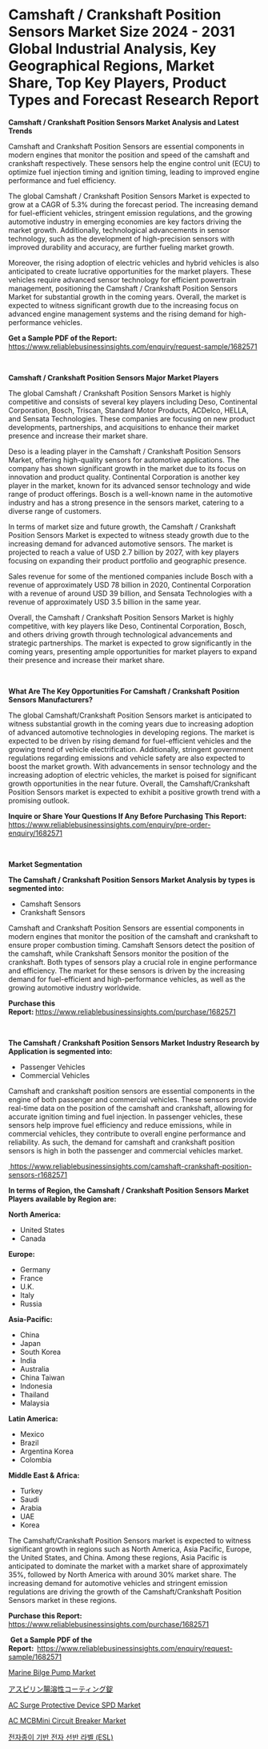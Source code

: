 <p><h1>Camshaft / Crankshaft Position Sensors Market Size 2024 - 2031 Global Industrial Analysis, Key Geographical Regions, Market Share, Top Key Players, Product Types and Forecast Research Report</h1></p><p><strong>Camshaft / Crankshaft Position Sensors Market Analysis and Latest Trends</strong></p>
<p><p>Camshaft and Crankshaft Position Sensors are essential components in modern engines that monitor the position and speed of the camshaft and crankshaft respectively. These sensors help the engine control unit (ECU) to optimize fuel injection timing and ignition timing, leading to improved engine performance and fuel efficiency.</p><p>The global Camshaft / Crankshaft Position Sensors Market is expected to grow at a CAGR of 5.3% during the forecast period. The increasing demand for fuel-efficient vehicles, stringent emission regulations, and the growing automotive industry in emerging economies are key factors driving the market growth. Additionally, technological advancements in sensor technology, such as the development of high-precision sensors with improved durability and accuracy, are further fueling market growth.</p><p>Moreover, the rising adoption of electric vehicles and hybrid vehicles is also anticipated to create lucrative opportunities for the market players. These vehicles require advanced sensor technology for efficient powertrain management, positioning the Camshaft / Crankshaft Position Sensors Market for substantial growth in the coming years. Overall, the market is expected to witness significant growth due to the increasing focus on advanced engine management systems and the rising demand for high-performance vehicles.</p></p>
<p><strong>Get a Sample PDF of the Report:&nbsp;</strong> <a href="https://www.reliablebusinessinsights.com/enquiry/request-sample/1682571">https://www.reliablebusinessinsights.com/enquiry/request-sample/1682571</a></p>
<p>&nbsp;</p>
<p><strong>Camshaft / Crankshaft Position Sensors Major Market Players</strong></p>
<p><p>The global Camshaft / Crankshaft Position Sensors Market is highly competitive and consists of several key players including Deso, Continental Corporation, Bosch, Triscan, Standard Motor Products, ACDelco, HELLA, and Sensata Technologies. These companies are focusing on new product developments, partnerships, and acquisitions to enhance their market presence and increase their market share.</p><p>Deso is a leading player in the Camshaft / Crankshaft Position Sensors Market, offering high-quality sensors for automotive applications. The company has shown significant growth in the market due to its focus on innovation and product quality. Continental Corporation is another key player in the market, known for its advanced sensor technology and wide range of product offerings. Bosch is a well-known name in the automotive industry and has a strong presence in the sensors market, catering to a diverse range of customers.</p><p>In terms of market size and future growth, the Camshaft / Crankshaft Position Sensors Market is expected to witness steady growth due to the increasing demand for advanced automotive sensors. The market is projected to reach a value of USD 2.7 billion by 2027, with key players focusing on expanding their product portfolio and geographic presence.</p><p>Sales revenue for some of the mentioned companies include Bosch with a revenue of approximately USD 78 billion in 2020, Continental Corporation with a revenue of around USD 39 billion, and Sensata Technologies with a revenue of approximately USD 3.5 billion in the same year.</p><p>Overall, the Camshaft / Crankshaft Position Sensors Market is highly competitive, with key players like Deso, Continental Corporation, Bosch, and others driving growth through technological advancements and strategic partnerships. The market is expected to grow significantly in the coming years, presenting ample opportunities for market players to expand their presence and increase their market share.</p></p>
<p>&nbsp;</p>
<p><strong>What Are The Key Opportunities For Camshaft / Crankshaft Position Sensors Manufacturers?</strong></p>
<p><p>The global Camshaft/Crankshaft Position Sensors market is anticipated to witness substantial growth in the coming years due to increasing adoption of advanced automotive technologies in developing regions. The market is expected to be driven by rising demand for fuel-efficient vehicles and the growing trend of vehicle electrification. Additionally, stringent government regulations regarding emissions and vehicle safety are also expected to boost the market growth. With advancements in sensor technology and the increasing adoption of electric vehicles, the market is poised for significant growth opportunities in the near future. Overall, the Camshaft/Crankshaft Position Sensors market is expected to exhibit a positive growth trend with a promising outlook.</p></p>
<p><strong>Inquire or Share Your Questions If Any Before Purchasing This Report:</strong> <a href="https://www.reliablebusinessinsights.com/enquiry/pre-order-enquiry/1682571">https://www.reliablebusinessinsights.com/enquiry/pre-order-enquiry/1682571</a></p>
<p>&nbsp;</p>
<p><strong>Market Segmentation</strong></p>
<p><strong>The Camshaft / Crankshaft Position Sensors Market Analysis by types is segmented into:</strong></p>
<p><ul><li>Camshaft Sensors</li><li>Crankshaft Sensors</li></ul></p>
<p><p>Camshaft and Crankshaft Position Sensors are essential components in modern engines that monitor the position of the camshaft and crankshaft to ensure proper combustion timing. Camshaft Sensors detect the position of the camshaft, while Crankshaft Sensors monitor the position of the crankshaft. Both types of sensors play a crucial role in engine performance and efficiency. The market for these sensors is driven by the increasing demand for fuel-efficient and high-performance vehicles, as well as the growing automotive industry worldwide.</p></p>
<p><strong>Purchase this Report:&nbsp;</strong><a href="https://www.reliablebusinessinsights.com/purchase/1682571">https://www.reliablebusinessinsights.com/purchase/1682571</a></p>
<p>&nbsp;</p>
<p><strong>The Camshaft / Crankshaft Position Sensors Market Industry Research by Application is segmented into:</strong></p>
<p><ul><li>Passenger Vehicles</li><li>Commercial Vehicles</li></ul></p>
<p><p>Camshaft and crankshaft position sensors are essential components in the engine of both passenger and commercial vehicles. These sensors provide real-time data on the position of the camshaft and crankshaft, allowing for accurate ignition timing and fuel injection. In passenger vehicles, these sensors help improve fuel efficiency and reduce emissions, while in commercial vehicles, they contribute to overall engine performance and reliability. As such, the demand for camshaft and crankshaft position sensors is high in both the passenger and commercial vehicles market.</p></p>
<p><a href="https://www.reliablebusinessinsights.com/camshaft-crankshaft-position-sensors-r1682571">&nbsp;https://www.reliablebusinessinsights.com/camshaft-crankshaft-position-sensors-r1682571</a></p>
<p><strong>In terms of Region, the Camshaft / Crankshaft Position Sensors Market Players available by Region are:</strong></p>
<p>
    <p> <strong> North America: </strong>
        <ul>
            <li>United States</li>
            <li>Canada</li>
        </ul>
        </p> 
    <p> <strong> Europe: </strong>
        <ul>
            <li>Germany</li>
            <li>France</li>
            <li>U.K.</li>
            <li>Italy</li>
            <li>Russia</li>
        </ul>
        </p> 
    <p> <strong> Asia-Pacific: </strong>
        <ul>
            <li>China</li>
            <li>Japan</li>
            <li>South Korea</li>
            <li>India</li>
            <li>Australia</li>
            <li>China Taiwan</li>
            <li>Indonesia</li>
            <li>Thailand</li>
            <li>Malaysia</li>
        </ul>
        </p> 
    <p> <strong> Latin America: </strong>
        <ul>
            <li>Mexico</li>
            <li>Brazil</li>
            <li>Argentina Korea</li>
            <li>Colombia</li>
        </ul>
        </p> 
    <p> <strong> Middle East & Africa: </strong>
        <ul>
            <li>Turkey</li>
            <li>Saudi</li>
            <li>Arabia</li>
            <li>UAE</li>
            <li>Korea</li>
        </ul>
    </p>
    </p>
<p><p>The Camshaft/Crankshaft Position Sensors market is expected to witness significant growth in regions such as North America, Asia Pacific, Europe, the United States, and China. Among these regions, Asia Pacific is anticipated to dominate the market with a market share of approximately 35%, followed by North America with around 30% market share. The increasing demand for automotive vehicles and stringent emission regulations are driving the growth of the Camshaft/Crankshaft Position Sensors market in these regions.</p></p>
<p><strong>Purchase this Report: </strong><a href="https://www.reliablebusinessinsights.com/purchase/1682571">https://www.reliablebusinessinsights.com/purchase/1682571</a></p>
<p>&nbsp;<strong>Get a Sample PDF of the Report:&nbsp;&nbsp;</strong><a href="https://www.reliablebusinessinsights.com/enquiry/request-sample/1682571">https://www.reliablebusinessinsights.com/enquiry/request-sample/1682571</a></p>
<p><strong></strong></p>
<p><p><a href="https://github.com/Airanohannonzb68e5pb53oc1/Market-Research-Report-List-2/blob/main/marine-bilge-pump-market.md">Marine Bilge Pump Market</a></p><p><a href="https://github.com/bucuel854722/Market-Research-Report-List-2/blob/main/1656008109798.md">アスピリン腸溶性コーティング錠</a></p><p><a href="https://issuu.com/reportprime-2/docs/ac-surge-protective-device-spd-market-size-2030.pp">AC Surge Protective Device SPD Market</a></p><p><a href="https://issuu.com/reportprime-2/docs/ac-mcbmini-circuit-breaker-market-size-2030.pptx">AC MCBMini Circuit Breaker Market</a></p><p><a href="https://github.com/camron674/Market-Research-Report-List-1/blob/main/5661200104577.md">전자종이 기반 전자 선반 라벨 (ESL)</a></p></p>